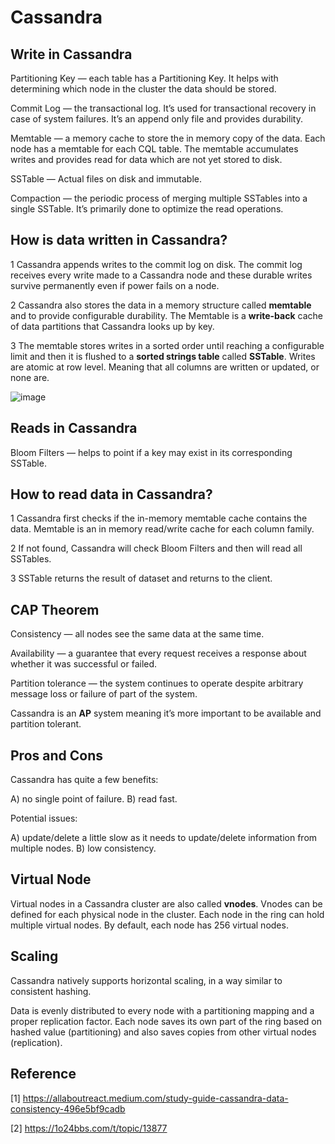 # Cassandra

## Write in Cassandra

Partitioning Key — each table has a Partitioning Key. It helps with determining which node in the cluster the data should be stored.

Commit Log — the transactional log. It’s used for transactional recovery in case of system failures. It’s an append only file and provides durability.

Memtable — a memory cache to store the in memory copy of the data. Each node has a memtable for each CQL table. The memtable accumulates writes and provides read for data which are not yet stored to disk.

SSTable — Actual files on disk and immutable.

Compaction — the periodic process of merging multiple SSTables into a single SSTable. It’s primarily done to optimize the read operations.

## How is data written in Cassandra?

1 Cassandra appends writes to the commit log on disk. The commit log receives every write made to a Cassandra node and these durable writes survive permanently even if power fails on a node.

2 Cassandra also stores the data in a memory structure called **memtable** and to provide configurable durability. The Memtable is a **write-back** cache of data partitions that Cassandra looks up by key.

3 The memtable stores writes in a sorted order until reaching a configurable limit and then it is flushed to a **sorted strings table** called **SSTable**. Writes are atomic at row level. Meaning that all columns are written or updated, or none are.

![image](https://pic3.zhimg.com/80/1d61a229bdae96c8a837afce53586be6_720w.png)

## Reads in Cassandra

Bloom Filters — helps to point if a key may exist in its corresponding SSTable.

## How to read data in Cassandra?

1 Cassandra first checks if the in-memory memtable cache contains the data. Memtable is an in memory read/write cache for each column family.

2 If not found, Cassandra will check Bloom Filters and then will read all SSTables.

3 SSTable returns the result of dataset and returns to the client.

## CAP Theorem

Consistency — all nodes see the same data at the same time.

Availability — a guarantee that every request receives a response about whether it was successful or failed.

Partition tolerance — the system continues to operate despite arbitrary message loss or failure of part of the system.

Cassandra is an **AP** system meaning it’s more important to be available and partition tolerant.

## Pros and Cons

Cassandra has quite a few benefits:

A) no single point of failure. B) read fast.

Potential issues:

A) update/delete a little slow as it needs to update/delete information from multiple nodes. B) low consistency.

## Virtual Node

Virtual nodes in a Cassandra cluster are also called **vnodes**. Vnodes can be defined for each physical node in the cluster. Each node in the ring can hold multiple virtual nodes. By default, each node has 256 virtual nodes.

## Scaling

Cassandra natively supports horizontal scaling, in a way similar to consistent hashing.

Data is evenly distributed to every node with a partitioning mapping and a proper replication factor. Each node saves its own part of the ring based on hashed value (partitioning) and also saves copies from other virtual nodes (replication).

## Reference

[1] <https://allaboutreact.medium.com/study-guide-cassandra-data-consistency-496e5bf9cadb>

[2] <https://1o24bbs.com/t/topic/13877>
